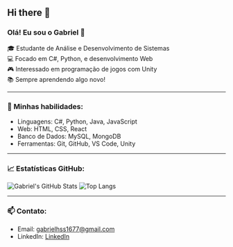 ## Hi there 👋

<!--
**gabrielHS204/gabrielHS204** is a ✨ _special_ ✨ repository because its `README.md` (this file) appears on your GitHub profile.

Here are some ideas to get you started:

- 🔭 I’m currently working on ...
- 🌱 I’m currently learning ...
- 👯 I’m looking to collaborate on ...
- 🤔 I’m looking for help with ...
- 💬 Ask me about ...
- 📫 How to reach me: ...
- 😄 Pronouns: ...
- ⚡ Fun fact: ...
-->
### Olá! Eu sou o Gabriel 👋

🎓 Estudante de Análise e Desenvolvimento de Sistemas  
💻 Focado em C#, Python, e desenvolvimento Web  
🎮 Interessado em programação de jogos com Unity  
📚 Sempre aprendendo algo novo!

---

### 📌 Minhas habilidades:
- Linguagens: C#, Python, Java, JavaScript
- Web: HTML, CSS, React
- Banco de Dados: MySQL, MongoDB
- Ferramentas: Git, GitHub, VS Code, Unity

---

### 📈 Estatísticas GitHub:

![Gabriel's GitHub Stats](https://github-readme-stats.vercel.app/api?username=gabrielhss&show_icons=true&theme=tokyonight) ![Top Langs](https://github-readme-stats.vercel.app/api/top-langs/?username=gabrielhss&layout=compact&theme=tokyonight)

---

### 📫 Contato:
- Email: gabrielhss1677@gmail.com
- LinkedIn: [LinkedIn](www.linkedin.com/in/gabriel-henrique-0b03352ba)

